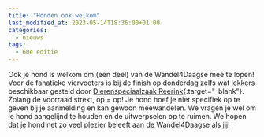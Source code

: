 ```yaml
---
title: "Honden ook welkom"
last_modified_at: 2023-05-14T18:36:00+01:00
categories:
  - nieuws
tags:
  - 60e editie
---
```


Ook je hond is welkom om (een deel) van de Wandel4Daagse mee te lopen! Voor de fanatieke viervoeters is bij de finish op donderdag zelfs wat lekkers beschikbaar gesteld door [Dierenspeciaalzaak Reerink](https://reerink.nl/){:target="_blank"}. Zolang de voorraad strekt, op = op! Je hond hoef je niet specifiek op te geven bij je aanmelding en kan gewoon meewandelen. We vragen je wel om je hond aangelijnd te houden en de uitwerpselen op te ruimen. We hopen dat je hond net zo veel plezier beleeft aan de Wandel4Daagse als jij!